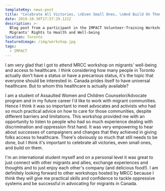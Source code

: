 ```yaml
---
templateKey: news-post
title: "Celebrate All Victories, \nEven Small Ones, \nAnd Build On Them"
date: 2019-10-30T17:57:29.121Z
description: >-
  Blog post from a participant in the IMPACT Volunteer-Training Workshop 2:
  Migrants' Rights to Health and Well-being
location: Toronto
featuredimage: /img/workshop.jpg
tags:
  - IMPACT
---
```


I am very glad that I got to attend MRCC workshop on migrants' well-being and access to healthcare. I think considering how many people in Toronto actually don't have a status or have a precarious status, it's the topic that everyone should be interested in. Canada prides itself to have universal healthcare. But to whom this healthcare is actually available?

I am a student of Assaulted Women and Children Counselor/Advocate program and in my future career I'd like to work with migrant communities. Hence I think it was so important to meet advocates and activists who had so much practical advice on how to care for those communities, despite different barriers and limitations. This workshop provided me with an opportunity to listen to people who had so much experience dealing with discrimination and oppression first hand. It was very empowering to hear about successes of campaigners and changes that they achieved in giving folks access to healthcare. There's obviously so much that still needs to be done, but I think it's important to celebrate all victories, even small ones, and build on them.

I'm an international student myself and on a personal level it was great to just connect with other migrants and allies, exchange experiences and thoughts and to just enjoy each other's company (and delicious food!). I am definitely looking forward to other workshops hosted by MRCC because I think they will give me practical skills and confidence to tackle oppressive systems and be successful in advocating for migrants in Canada.
